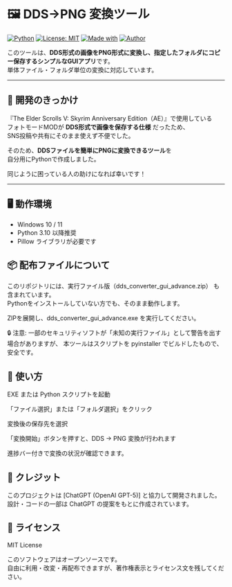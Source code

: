 # 🖼️ DDS→PNG 変換ツール

[![Python](https://img.shields.io/badge/Python-3.10%2B-blue?logo=python&logoColor=white)](https://www.python.org/)
[![License: MIT](https://img.shields.io/badge/License-MIT-green.svg)](LICENSE)
[![Made with](https://img.shields.io/badge/Made%20with-ChatGPT-orange?logo=openai)](https://openai.com/)
[![Author](https://img.shields.io/badge/Author-Miki%20Mame-lightgrey)](https://github.com/MikiMameme)  

このツールは、**DDS形式の画像をPNG形式に変換し、指定したフォルダにコピー保存するシンプルなGUIアプリ**です。  
単体ファイル・フォルダ単位の変換に対応しています。  

---

## 🧠 開発のきっかけ

『The Elder Scrolls V: Skyrim Anniversary Edition（AE）』で使用している  
フォトモードMODが **DDS形式で画像を保存する仕様** だったため、  
SNS投稿や共有にそのまま使えず不便でした。  

そのため、**DDSファイルを簡単にPNGに変換できるツール**を  
自分用にPythonで作成しました。  

同じように困っている人の助けになれば幸いです！

---

## 🖥️ 動作環境

- Windows 10 / 11  
- Python 3.10 以降推奨  
- Pillow ライブラリが必要です  
  
## 📦 配布ファイルについて

このリポジトリには、実行ファイル版（dds_converter_gui_advance.zip） も含まれています。  
Pythonをインストールしていない方でも、そのまま動作します。  
  
ZIPを展開し、dds_converter_gui_advance.exe を実行してください。  

🔒 注意:
一部のセキュリティソフトが「未知の実行ファイル」として警告を出す場合がありますが、
本ツールはスクリプトを pyinstaller でビルドしたもので、安全です。

## 🧱 使い方

EXE または Python スクリプトを起動  

「ファイル選択」または「フォルダ選択」をクリック  

変換後の保存先を選択  

「変換開始」ボタンを押すと、DDS → PNG 変換が行われます  

進捗バー付きで変換の状況が確認できます。


## 🤝 クレジット  
  
このプロジェクトは [ChatGPT (OpenAI GPT-5)] と協力して開発されました。  
設計・コードの一部は ChatGPT の提案をもとに作成されています。

  
## 📝 ライセンス  
  
MIT License  
  
このソフトウェアはオープンソースです。  
自由に利用・改変・再配布できますが、著作権表示とライセンス文を残してください。  

